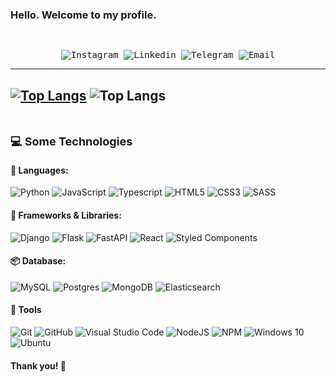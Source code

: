 ### Hello. Welcome to my profile.

<samp>
  </br>
  <p align="center">
    <a href="https://www.instagram.com/eduardo.costa.l?igsh=MXhqYjhlaWlhOTlnZA%3D%3D&utm_source=qr " target="_blank" style="text-decoration: none;">
      <img alt="Instagram" src="https://img.shields.io/badge/-Instagram-ff2b8e?style=flat-square&logo=Instagram&logoColor=white">
    </a>
    <a href="https://www.linkedin.com/in/eduardo-costal" target="_blank" style="text-decoration: none;">
      <img alt="Linkedin" src="https://img.shields.io/badge/-Linkedin-blue?style=flat-square&logo=Linkedin&logoColor=white">
    </a>
    <a href="https://api.whatsapp.com/send/?phone=5581996039321&text&type=phone_number&app_absent=0" target="_blank" style="text-decoration: none;">
      <img alt="Telegram" src="https://img.shields.io/badge/whatsapp-white?style=flat-square&logo=whatsapp&labelColor=white&color=%2325D366">
    </a>
    <a href="mailto:edulon2015@gmmail.com" target="_blank" style="text-decoration: none;">
      <img alt="Email" src="https://img.shields.io/badge/-Email-c14438?style=flat-square&logo=Gmail&logoColor=white">
    </a>    
  </p>
</samp>

---
[![Top Langs](https://github-readme-stats.vercel.app/api/top-langs/?username=edulon2000)](https://github.com/edulon2000/github-readme-stats)
![Top Langs](https://github-readme-stats.vercel.app/api/top-langs/?username=edulon2000&langs_count=8)
---

<br>

<b style="font-size: 18px; "> 💻 Some Technologies </b> <i style="color: #79c0ff;"></i>
<br>



#### 💬 Languages: <br/>


![Python](https://img.shields.io/badge/python-3670A0?style=for-the-badge&logo=python&logoColor=ffdd54)
![JavaScript](https://img.shields.io/badge/javascript-%23323330.svg?style=for-the-badge&logo=javascript&logoColor=%23F7DF1E)
![Typescript](https://img.shields.io/badge/typescript-black?style=for-the-badge&logo=Typescript&color=white)
![HTML5](https://img.shields.io/badge/html5-%23E34F26.svg?style=for-the-badge&logo=html5&logoColor=white)
![CSS3](https://img.shields.io/badge/css3-%231572B6.svg?style=for-the-badge&logo=css3&logoColor=white)
![SASS](https://img.shields.io/badge/SASS-hotpink.svg?style=for-the-badge&logo=SASS&logoColor=white)

#### 🔨 Frameworks & Libraries: <br/>
![Django](https://img.shields.io/badge/django-black?style=for-the-badge&logo=django&color=%23092E20)
![Flask](https://img.shields.io/badge/flask-black?style=for-the-badge&logo=flask&color=%23000000)
![FastAPI](https://img.shields.io/badge/fastapi-black?style=for-the-badge&logo=fastAPI&color=grey)
![React](https://img.shields.io/badge/react-%2320232a.svg?style=for-the-badge&logo=react&logoColor=%2361DAFB)
![Styled Components](https://img.shields.io/badge/styled--components-DB7093?style=for-the-badge&logo=styled-components&logoColor=white)

#### 📦 Database: <br/>

![MySQL](https://img.shields.io/badge/mysql-%2300f.svg?style=for-the-badge&logo=mysql&logoColor=white)
![Postgres](https://img.shields.io/badge/postgres-%23316192.svg?style=for-the-badge&logo=postgresql&logoColor=white)
![MongoDB](https://img.shields.io/badge/MongoDB-black?style=for-the-badge&logo=MongoDB&logoColor=white&color=%2347A248)
![Elasticsearch](https://img.shields.io/badge/Elasticsearch-black?style=for-the-badge&logo=Elasticsearch&logoColor=white&color=%23005571)


#### 🔧 Tools <br/>

![Git](https://img.shields.io/badge/git-%23F05033.svg?style=for-the-badge&logo=git&logoColor=white)
![GitHub](https://img.shields.io/badge/github-%23121011.svg?style=for-the-badge&logo=github&logoColor=white)
![Visual Studio Code](https://img.shields.io/badge/VisualStudioCode-0078d7.svg?style=for-the-badge&logo=visual-studio-code&logoColor=white)
![NodeJS](https://img.shields.io/badge/node.js-6DA55F?style=for-the-badge&logo=node.js&logoColor=white)
![NPM](https://img.shields.io/badge/NPM-%23000000.svg?style=for-the-badge&logo=npm&logoColor=white)
![Windows 10](https://img.shields.io/badge/Windows-0078D6?style=for-the-badge&logo=windows&logoColor=white)
![Ubuntu](https://img.shields.io/badge/Ubuntu-E95420?style=for-the-badge&logo=ubuntu&logoColor=white)
  
#### Thank you! 👋
